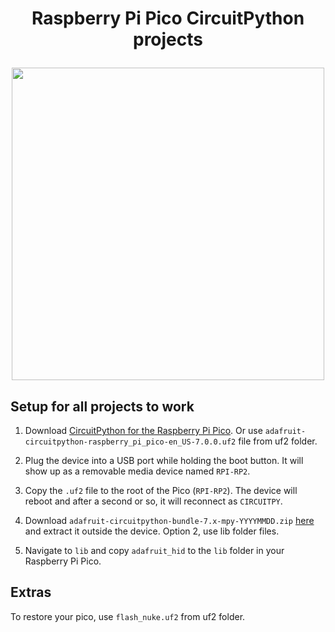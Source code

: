 <h1 align="center"> 
  <p>Raspberry Pi Pico CircuitPython projects</p>
  <img src="https://user-images.githubusercontent.com/44366184/145348534-7f5bd0f3-933b-49c3-9c08-f3fa1c076dc0.png" height="500"/>
</h1>

## Setup for all projects to work

1. Download [CircuitPython for the Raspberry Pi Pico](https://circuitpython.org/board/raspberry_pi_pico/). Or use `adafruit-circuitpython-raspberry_pi_pico-en_US-7.0.0.uf2` file from uf2 folder.

2. Plug the device into a USB port while holding the boot button. It will show up as a removable media device named `RPI-RP2`.

3. Copy the `.uf2` file to the root of the Pico (`RPI-RP2`). The device will reboot and after a second or so, it will reconnect as `CIRCUITPY`.

4. Download `adafruit-circuitpython-bundle-7.x-mpy-YYYYMMDD.zip` [here](https://github.com/adafruit/Adafruit_CircuitPython_Bundle/releases/latest) and extract it outside the device. Option 2, use lib folder files.

5. Navigate to `lib` and copy `adafruit_hid` to the `lib` folder in your Raspberry Pi Pico.

## Extras
To restore your pico, use `flash_nuke.uf2` from uf2 folder.
